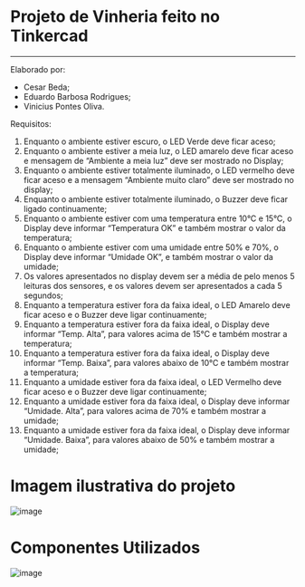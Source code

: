 # Projeto de Vinheria feito no Tinkercad
--------------------------------------------------
Elaborado por:

- Cesar Beda;
- Eduardo Barbosa Rodrigues;
- Vinicius Pontes Oliva.

Requisitos:

1. Enquanto o ambiente estiver escuro, o LED Verde deve ficar aceso;
2. Enquanto o ambiente estiver a meia luz, o LED amarelo deve ficar aceso e mensagem de
“Ambiente a meia luz” deve ser mostrado no Display;
3. Enquanto o ambiente estiver totalmente iluminado, o LED vermelho deve ficar aceso e a
mensagem “Ambiente muito claro” deve ser mostrado no display;
4. Enquanto o ambiente estiver totalmente iluminado, o Buzzer deve ficar ligado
continuamente;
5. Enquanto o ambiente estiver com uma temperatura entre 10°C e 15°C, o Display deve
informar “Temperatura OK” e também mostrar o valor da temperatura;
6. Enquanto o ambiente estiver com uma umidade entre 50% e 70%, o Display deve
informar “Umidade OK”, e também mostrar o valor da umidade;
7. Os valores apresentados no display devem ser a média de pelo menos 5 leituras dos
sensores, e os valores devem ser apresentados a cada 5 segundos;
8. Enquanto a temperatura estiver fora da faixa ideal, o LED Amarelo deve ficar aceso e o
Buzzer deve ligar continuamente;
9. Enquanto a temperatura estiver fora da faixa ideal, o Display deve informar “Temp. Alta”,
para valores acima de 15°C e também mostrar a temperatura;
10. Enquanto a temperatura estiver fora da faixa ideal, o Display deve informar “Temp.
Baixa”, para valores abaixo de 10°C e também mostrar a temperatura;
11. Enquanto a umidade estiver fora da faixa ideal, o LED Vermelho deve ficar aceso e o
Buzzer deve ligar continuamente;
12. Enquanto a umidade estiver fora da faixa ideal, o Display deve informar “Umidade. Alta”,
para valores acima de 70% e também mostrar a umidade;
13. Enquanto a umidade estiver fora da faixa ideal, o Display deve informar “Umidade. Baixa”,
para valores abaixo de 50% e também mostrar a umidade;

# Imagem ilustrativa do projeto
![image](https://github.com/user-attachments/assets/ab383cf2-8b98-48ab-a228-f6f6ed4b93ee)

# Componentes Utilizados
![image](https://github.com/user-attachments/assets/9a8068a8-2397-4073-8434-d81894585def)
